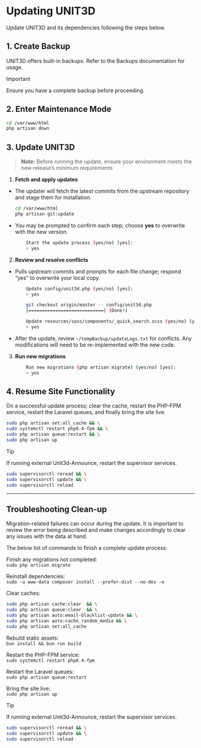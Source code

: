 # Updating UNIT3D

Update UNIT3D and its dependencies following the steps below.

## 1. Create Backup

UNIT3D offers built-in backups. Refer to the Backups documentation for usage.

> [!IMPORTANT]   
> Ensure you have a complete backup before proceeding.

## 2. Enter Maintenance Mode

```bash
cd /var/www/html
php artisan down
```

## 3. Update UNIT3D

> **Note:** Before running the update, ensure your environment meets the new release’s minimum requirements.

1. **Fetch and apply updates**  
- The updater will fetch the latest commits from the upstream repository and stage them for installation.
    
   ```bash
   cd /var/www/html
   php artisan git:update
   ```
- You may be prompted to confirm each step; choose **yes** to overwrite with the new version.  

    ````bash
        Start the update process (yes/no) [yes]:
        > yes
    ````

2. **Review and resolve conflicts**  

- Pulls upstream commits and prompts for each file change; respond “yes” to overwrite your local copy.  

    ````bash
        Update config/unit3d.php (yes/no) [yes]:
        > yes

        git checkout origin/master -- config/unit3d.php
        [============================] (Done!)

        Update resources/sass/components/_quick_search.scss (yes/no) [yes]:
        > yes
    ````

- After the update, review `~/tempBackup/updateLogs.txt` for conflicts. Any modifications will need to be re-implemented with the new code.  

3. **Run new migrations**
   
    ````bash
        Run new migrations (php artisan migrate) (yes/no) [yes]:
        > yes
    ````

## 4. Resume Site Functionality

On a successful update process; clear the cache, restart the PHP-FPM service, restart the Laravel queues, and finally bring the site live. 

```sh
sudo php artisan set:all_cache && \
sudo systemctl restart php8.4-fpm && \
sudo php artisan queue:restart && \
sudo php artisan up
```
> [!TIP]   
> If running external Unit3d-Announce, restart the supervisor services.  

```sh
sudo supervisorctl reread && \
sudo supervisorctl update && \
sudo supervisorctl reload 
```
---


## Troubleshooting Clean-up

Migration-related failures can occur during the update. It is important to review the error being described and make changes accordingly to clear any issues with the data at hand. 

The below list of commands to finish a complete update process:

Finish any migrations not completed:  
`sudo php artisan migrate`

Reinstall dependencies:  
`sudo -u www-data composer install --prefer-dist --no-dev -o`  

Clear caches:  
```sh
sudo php artisan cache:clear  && \
sudo php artisan queue:clear  && \
sudo php artisan auto:email-blacklist-update && \
sudo php artisan auto:cache_random_media && \
sudo php artisan set:all_cache  
```
Rebuild static assets:  
`bun install && bun run build`  

Restart the PHP-FPM service:  
`sudo systemctl restart php8.4-fpm`

Restart the Laravel queues:  
`sudo php artisan queue:restart`  

Bring the site live:  
`sudo php artisan up`

> [!TIP]   
> If running external Unit3d-Announce, restart the supervisor services.  

```sh
sudo supervisorctl reread && \
sudo supervisorctl update && \
sudo supervisorctl reload
```
